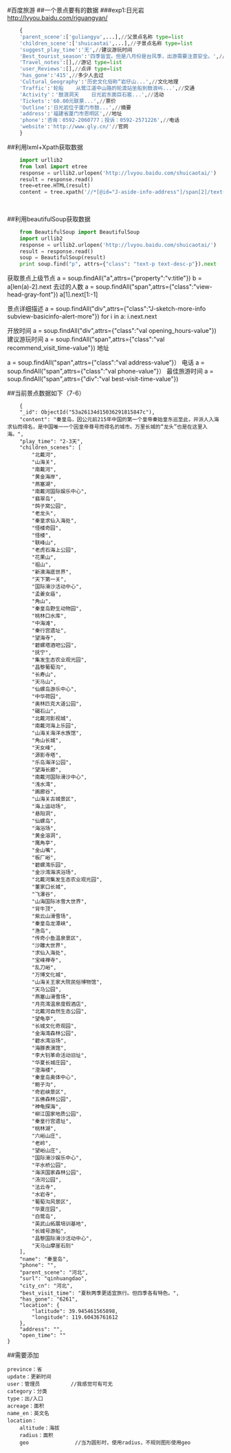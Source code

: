 
#百度旅游
##一个景点要有的数据
###exp1:日光岩 http://lvyou.baidu.com/riguangyan/
```python
	{
	'parent_scene':['guliangyu',...],//父景点名称 type=list
	'children_scene':['shuicaotai',...],//子景点名称 type=list
	'suggest_play_time':'无',//建议游玩时间
	'Best_tourist_season':'四季皆宜。但是八月份是台风季，出游需要注意安全。',//建议游玩季节
    'Travel_notes':[],//游记 type=list
    'user_Reviews':[],//点评 type=list
    'has_gone':'415',//多少人去过
    'Cultural_Geography':'历史文化俗称“岩仔山...',//文化地理
    'Traffic':'轮船    从鹭江道中山路的轮渡站坐船到鼓浪屿...',//交通
    'Activity'：'鼓浪洞天    日光岩东面巨石匾...',//活动
    'Tickets':'60.00元联票...',//票价
    'Outline':'日光岩位于厦门市鼓...',//摘要
    'address':'福建省厦门市思明区',//地址
    'phone':'咨询：0592-2060777；投诉：0592-2571226',//电话
    'website':'http://www.gly.cn/'//官网
    }
```


##利用lxml+Xpath获取数据
```python
    import urllib2
    from lxml import etree
    response = urllib2.urlopen('http://lvyou.baidu.com/shuicaotai/')
    result = response.read()
    tree=etree.HTML(result)
    content = tree.xpath('//*[@id="J-aside-info-address"]/span[2]/text()')
    
    
```
##利用beautifulSoup获取数据

```python
    from BeautifulSoup import BeautifulSoup
    import urllib2
    response = urllib2.urlopen('http://lvyou.baidu.com/shuicaotai/')
    result = response.read()
    soup = BeautifulSoup(result)
    print soup.find("p", attrs={"class": "text-p text-desc-p"}).next
```

获取景点上级节点
a = soup.findAll("a",attrs={"property":"v:title"})
b = a[len(a)-2].next
去过的人数
a = soup.findAll("span",attrs={"class":"view-head-gray-font"})
a[1].next[1:-1]

景点详细描述
a = soup.findAll("div",attrs={"class":"J-sketch-more-info subview-basicinfo-alert-more"})
for i in a:
    i.next.next

开放时间
a = soup.findAll("div",attrs={"class":"val opening_hours-value"})
建议游玩时间
a = soup.findAll("span",attrs={"class":"val recommend_visit_time-value"})
地址

a = soup.findAll("span",attrs={"class":"val address-value“}）
电话
a = soup.findAll("span",attrs={"class":"val phone-value"}）
最佳旅游时间
a = soup.findAll("span",attrs={"div":"val best-visit-time-value"})


##当前景点数据如下（7-6）
```
    {
    "_id": ObjectId("53a26134d15036291815847c"),
    "content": "秦皇岛，因公元前215年中国的第一个皇帝秦始皇东巡至此，并派人入海求仙而得名，是中国唯一一个因皇帝尊号而得名的城市。万里长城的“龙头”也是在这里入海。",
    "play_time": "2-3天",
    "children_scenes": [
        "北戴河",
        "山海关",
        "南戴河",
        "黄金海岸",
        "燕塞湖",
        "南戴河国际娱乐中心",
        "翡翠岛",
        "鸽子窝公园",
        "老龙头",
        "秦皇求仙入海处",
        "怪楼奇园",
        "怪楼",
        "联峰山",
        "老虎石海上公园",
        "花果山",
        "祖山",
        "新澳海底世界",
        "天下第一关",
        "国际滑沙活动中心",
        "孟姜女庙",
        "角山",
        "秦皇岛野生动物园",
        "桃林口水库",
        "中海滩",
        "秦行宫遗址",
        "望海寺",
        "碧螺塔酒吧公园",
        "抚宁",
        "集发生态农业观光园",
        "昌黎葡萄沟",
        "长寿山",
        "天马山",
        "仙螺岛游乐中心",
        "中华荷园",
        "奥林匹克大道公园",
        "碣石山",
        "北戴河影视城",
        "南戴河海上乐园",
        "山海关海洋水族馆",
        "角山长城",
        "天女峰",
        "源影寺塔",
        "乐岛海洋公园",
        "望海长廊",
        "南戴河国际滑沙中心",
        "浅水湾",
        "画廊谷",
        "山海关古城景区",
        "海上运动场",
        "悬阳洞",
        "仙螺岛",
        "海浴场",
        "黄金溶洞",
        "鹰角亭",
        "金山嘴",
        "板厂峪",
        "碧螺湾乐园",
        "金沙湾海滨浴场",
        "北戴河集发生态农业观光园",
        "董家口长城",
        "飞瀑谷",
        "山海国际冰雪大世界",
        "背牛顶",
        "紫云山滑雪场",
        "秦皇岛龙潭峡",
        "渔岛",
        "传奇小鱼温泉景区",
        "沙雕大世界",
        "求仙入海处",
        "宝峰禅寺",
        "乱刀峪",
        "万博文化城",
        "山海关王家大院民俗博物馆",
        "天马公园",
        "燕塞山滑雪场",
        "月亮湾温泉度假酒店",
        "北戴河自然生态公园",
        "望龟亭",
        "长城文化奇观园",
        "金海湾森林公园",
        "碧水湾浴场",
        "海豚表演馆",
        "李大钊革命活动旧址",
        "华夏长城庄园",
        "澄海楼",
        "秦皇岛奥体中心",
        "鲍子沟",
        "奇岩峡景区",
        "五佛森林公园",
        "神龟探海",
        "柳江国家地质公园",
        "秦皇行宫遗址",
        "桃林湖",
        "六峪山庄",
        "老岭",
        "望峪山庄",
        "国际滑沙娱乐中心",
        "平水桥公园",
        "海滨国家森林公园",
        "汤河公园",
        "法云寺",
        "水岩寺",
        "葡萄沟风景区",
        "华夏庄园",
        "白鹭岛",
        "英武山拓展培训基地",
        "长城号游船",
        "昌黎国际滑沙活动中心",
        "天马山摩崖石刻"
    ],
    "name": "秦皇岛",
    "phone": "",
    "parent_scene": "河北",
    "surl": "qinhuangdao",
    "city_cn": "河北",
    "best_visit_time": "夏秋两季更适宜旅行。但四季各有特色。",
    "has_gone": "6261",
    "location": {
        "latitude": 39.945461565898,
        "longitude": 119.60436761612
    },
    "address": "",
    "open_time": ""
}
```

##需要添加
```
prevince：省
update：更新时间
user：管理员          //我感觉可有可无
category：分类
type：出/入口
acreage：面积
name_en：英文名
location：
    altitude：海拔
    radius：面积
    geo               //当为圆形时，使用radius，不规则图形使用geo
```